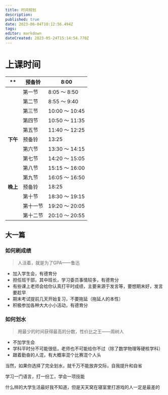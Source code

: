 ```yaml
---
title: 时间规划
description: 
published: true
date: 2023-06-04T10:12:56.494Z
tags: 
editor: markdown
dateCreated: 2023-05-24T15:14:54.770Z
---
```


# 上课时间

| **     | 预备铃  | 8:00          |
|--------|------|---------------|
|        | 第一节  | 8:05 ～ 8:50   |
|        | 第二节  | 8:55 ～ 9:40   |
|        | 第三节  | 10:00 ～ 10:45 |
|        | 第四节  | 10:50 ～ 11:35 |
|        | 第五节  | 11:40 ～ 12:25 |
| **下午** | 预备铃  | 13:25         |
|        | 第六节  | 13:30 ～ 14:15 |
|        | 第七节  | 14:20 ～ 15:05 |
|        | 第八节  | 15:15 ～ 16:00 |
|        | 第九节  | 16:05 ～ 16:50 |
| **晚上** | 预备铃  | 18:25         |
|        | 第十节  | 18:30 ～ 19:15 |
|        | 第十一节 | 19:20 ～ 20:05 |
|        | 第十二节 | 20:10 ～ 20:55 |

## 大一篇

### 如何刷成绩

> 人活着，就是为了GPA——鲁迅

- 加入学生会，有德育分
- 担任班干部，其中班长，学习委员事情较多，有德育分
- 有些课上老师会给你认真打平时成绩，主要来源于发言等，要想期末好，发言要趁早
- 期末考试提前几天开始复习，不要拖延（拖延人的本性）
- 积极参加各种大大小小活动，有德育分

### 如何划水

> 用最少的时间获得最高的分数，性价比之王——周树人

- 不加学生会
- 学科平时分不可能很低，老师也不可能给你不过（除了数学物理等硬核学科）
- 跟着勤奋的人混，有大概率混个比赛混个人头

当然，如果你选择了完全划水，就千万不能放弃交际，自我提升和自省

学习一门语言，打一份工，学会一项技能

什么样的大学生活最好我不知道，但是天天窝在寝室里打游戏的人一定是最差的
